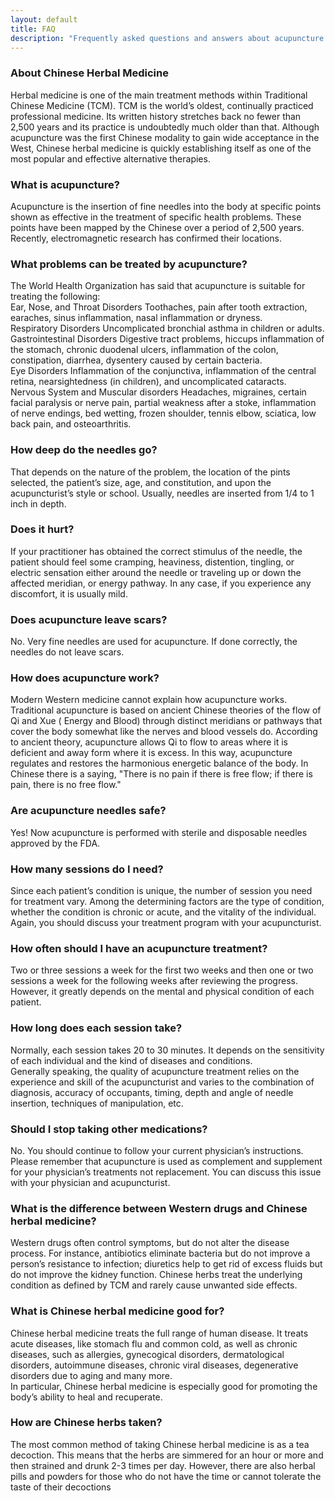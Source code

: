 ```yaml
---
layout: default
title: FAQ
description: "Frequently asked questions and answers about acupuncture and traditional Chinese medicine"
---
```

<h3>About Chinese Herbal Medicine</h3>
<p>Herbal medicine is one of the main treatment methods within Traditional Chinese Medicine (TCM). TCM is the world’s oldest, continually practiced professional medicine. Its written history stretches back no fewer than 2,500 years and its practice is undoubtedly much older than that. Although acupuncture was the first Chinese modality to gain wide acceptance in the West, Chinese herbal medicine is quickly establishing itself as one of the most popular and effective alternative therapies.</p>

<h3>What is acupuncture?</h3>
<p>Acupuncture is the insertion of fine needles into the body at specific points shown as effective in the treatment of specific health problems. These points have been mapped by the Chinese over a period of 2,500 years. Recently, electromagnetic research has confirmed their locations.</p>

<h3>What problems can be treated by acupuncture?</h3>
<p>The World Health Organization has said that acupuncture is suitable for treating the following: 
<br>
Ear, Nose, and Throat Disorders Toothaches, pain after tooth extraction, earaches, sinus inflammation, nasal inflammation or dryness. 
<br>
Respiratory Disorders Uncomplicated bronchial asthma in children or adults. 
<br>
Gastrointestinal Disorders Digestive tract problems, hiccups inflammation of the stomach, chronic duodenal ulcers, inflammation of the colon, constipation, diarrhea, dysentery caused by certain bacteria. 
<br>
Eye Disorders Inflammation of the conjunctiva, inflammation of the central retina, nearsightedness (in children), and uncomplicated cataracts.<br>
Nervous System and Muscular disorders Headaches, migraines, certain facial paralysis or nerve pain, partial weakness after a stoke, inflammation of nerve endings, bed wetting, frozen shoulder, tennis elbow, sciatica, low back pain, and osteoarthritis.</p>

<h3>How deep do the needles go?</h3>
<p>That depends on the nature of the problem, the location of the pints selected, the patient’s size, age, and constitution, and upon the acupuncturist’s style or school. Usually, needles are inserted from 1/4 to 1 inch in depth.</p>

<h3>Does it hurt?</h3>
<p>If your practitioner has obtained the correct stimulus of the needle, the patient should feel some cramping, heaviness, distention, tingling, or electric sensation either around the needle or traveling up or down the affected meridian, or energy pathway. In any case, if you experience any discomfort, it is usually mild.</p>

<h3>Does acupuncture leave scars?</h3>
<p>No. Very fine needles are used for acupuncture. If done correctly, the needles do not leave scars.</p> 

<h3>How does acupuncture work?</h3>
<p>Modern Western medicine cannot explain how acupuncture works. Traditional acupuncture is based on ancient Chinese theories of the flow of Qi and Xue ( Energy and Blood) through distinct meridians or pathways that cover the body somewhat like the nerves and blood vessels do. According to ancient theory, acupuncture allows Qi to flow to areas where it is deficient and away form where it is excess. In this way, acupuncture regulates and restores the harmonious energetic balance of the body. In Chinese there is a saying, "There is no pain if there is free flow; if there is pain, there is no free flow."</p>

<h3>Are acupuncture needles safe?</h3>
<p>Yes! Now acupuncture is performed with sterile and disposable needles approved by the FDA.</p>

<h3>How many sessions do I need?</h3>
<p>Since each patient’s condition is unique, the number of session you need for treatment vary. Among the determining factors are the type of condition, whether the condition is chronic or acute, and the vitality of the individual. Again, you should discuss your treatment program with your acupuncturist.</p>

<h3>How often should I have an acupuncture treatment?</h3>
<p>Two or three sessions a week for the first two weeks and then one or two sessions a week for the following weeks after reviewing the progress. However, it greatly depends on the mental and physical condition of each patient.</p>

<h3>How long does each session take?</h3>
<p>Normally, each session takes 20 to 30 minutes. It depends on the sensitivity of each individual and the kind of diseases and conditions. 
<br>
Generally speaking, the quality of acupuncture treatment relies on the experience and skill of the acupuncturist and varies to the combination of diagnosis, accuracy of occupants, timing, depth and angle of needle insertion, techniques of manipulation, etc.</p>

<h3>Should I stop taking other medications?</h3>
<p>No. You should continue to follow your current physician’s instructions. Please remember that acupuncture is used as complement and supplement for your physician’s treatments not replacement. You can discuss this issue with your physician and acupuncturist.</p>

<h3>What is the difference between Western drugs and Chinese herbal medicine?</h3>
<p>Western drugs often control symptoms, but do not alter the disease process. For instance, antibiotics eliminate bacteria but do not improve a person’s resistance to infection; diuretics help to get rid of excess fluids but do not improve the kidney function. Chinese herbs treat the underlying condition as defined by TCM and rarely cause unwanted side effects.</p>

<h3>What is Chinese herbal medicine good for?</h3>
<p>Chinese herbal medicine treats the full range of human disease. It treats acute diseases, like stomach flu and common cold, as well as chronic diseases, such as allergies, gynecogical disorders, dermatological disorders, autoimmune diseases, chronic viral diseases, degenerative disorders due to aging and many more. 
<br>
In particular, Chinese herbal medicine is especially good for promoting the body’s ability to heal and recuperate.</p>

<h3>How are Chinese herbs taken?</h3>
<p>The most common method of taking Chinese herbal medicine is as a tea decoction. This means that the herbs are simmered for an hour or more and then strained and drunk 2-3 times per day. However, there are also herbal pills and powders for those who do not have the time or cannot tolerate the taste of their decoctions</p>
